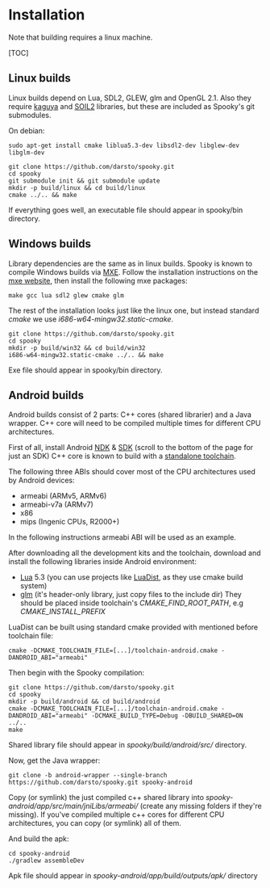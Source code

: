 # Installation
Note that building requires a linux machine.

[TOC]

## Linux builds
Linux builds depend on Lua, SDL2, GLEW, glm and OpenGL 2.1. Also they require [kaguya][1] and [SOIL2][2] libraries, but these are included as Spooky's git submodules.

On debian:
```
sudo apt-get install cmake liblua5.3-dev libsdl2-dev libglew-dev libglm-dev
```

```
git clone https://github.com/darsto/spooky.git
cd spooky
git submodule init && git submodule update
mkdir -p build/linux && cd build/linux
cmake ../.. && make
```
If everything goes well, an executable file should appear in spooky/bin directory.

## Windows builds
Library dependencies are the same as in linux builds. Spooky is known to compile Windows builds via [MXE][3].
Follow the installation instructions on the [mxe website][4], then install the following mxe packages:
```
make gcc lua sdl2 glew cmake glm
```

The rest of the installation looks just like the linux one, but instead standard *cmake* we use *i686-w64-mingw32.static-cmake*.
```
git clone https://github.com/darsto/spooky.git
cd spooky
mkdir -p build/win32 && cd build/win32
i686-w64-mingw32.static-cmake ../.. && make
```
Exe file should appear in spooky/bin directory.

## Android builds
Android builds consist of 2 parts: C++ cores (shared librarier) and a Java wrapper. C++ core will need to be compiled multiple times for different CPU architectures.

First of all, install Android [NDK][5] & [SDK][6] (scroll to the bottom of the page for just an SDK)
C++ core is known to build with a [standalone toolchain][7].

The following three ABIs should cover most of the CPU architectures used by Android devices:
* armeabi (ARMv5, ARMv6)
* armeabi-v7a (ARMv7)
* x86
* mips (Ingenic CPUs, R2000+)

In the following instructions armeabi ABI will be used as an example.

After downloading all the development kits and the toolchain, download and install the following libraries inside Android environment:
* [Lua][8] 5.3 (you can use projects like [LuaDist][9], as they use cmake build system)
* [glm][10] (it's header-only library, just copy files to the include dir)
They should be placed inside toolchain's *CMAKE_FIND_ROOT_PATH*, e.g *CMAKE_INSTALL_PREFIX*

LuaDist can be built using standard cmake provided with mentioned before toolchain file:
```
cmake -DCMAKE_TOOLCHAIN_FILE=[...]/toolchain-android.cmake -DANDROID_ABI="armeabi"
```

Then begin with the Spooky compilation:
```
git clone https://github.com/darsto/spooky.git
cd spooky
mkdir -p build/android && cd build/android
cmake -DCMAKE_TOOLCHAIN_FILE=[...]/toolchain-android.cmake -DANDROID_ABI="armeabi" -DCMAKE_BUILD_TYPE=Debug -DBUILD_SHARED=ON ../..
make
```
Shared library file should appear in *spooky/build/android/src/* directory.

Now, get the Java wrapper:
```
git clone -b android-wrapper --single-branch https://github.com/darsto/spooky.git spooky-android
```
Copy (or symlink) the just compiled c++ shared library into *spooky-android/app/src/main/jniLibs/armeabi/* (create any missing folders if they're missing). If you've compiled multiple c++ cores for different CPU architectures, you can copy (or symlink) all of them.

And build the apk:
```
cd spooky-android
./gradlew assembleDev
```
Apk file should appear in *spooky-android/app/build/outputs/apk/* directory

[1]: https://github.com/satoren/kaguya
[2]: https://github.com/darsto/SOIL2
[3]: http://mxe.cc/
[4]: http://mxe.cc/#tutorial
[5]: https://developer.android.com/ndk/downloads/index.html
[6]: https://developer.android.com/studio/index.html
[7]: https://github.com/taka-no-me/android-cmake
[8]: https://www.lua.org/download.html
[9]: http://luadist.org/
[10]: http://glm.g-truc.net/